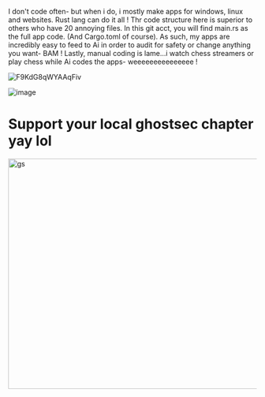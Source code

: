 I don't code often- but when i do, i mostly make apps for windows, linux and websites. Rust lang can do it all ! Thr code structure here is superior to others who have 20 annoying  files. In this git acct, you will find main.rs as the full app code. (And Cargo.toml of course). As such, my apps are incredibly easy to feed to Ai in order to audit for safety or change anything you want- BAM ! Lastly, manual coding is lame...i watch chess streamers or play chess while Ai codes the apps- weeeeeeeeeeeeeee !


![F9KdG8qWYAAqFiv](https://github.com/user-attachments/assets/7fd7ac2c-dbb6-40a5-90f8-07bda572cfcd)









![image](https://github.com/user-attachments/assets/8a520902-89d7-41a0-950f-480b9c60854b)



# Support your local ghostsec chapter yay lol 

<img width="546" height="467" alt="gs" src="https://github.com/user-attachments/assets/3874a624-40a1-4e17-a061-edc28b16d662" />
